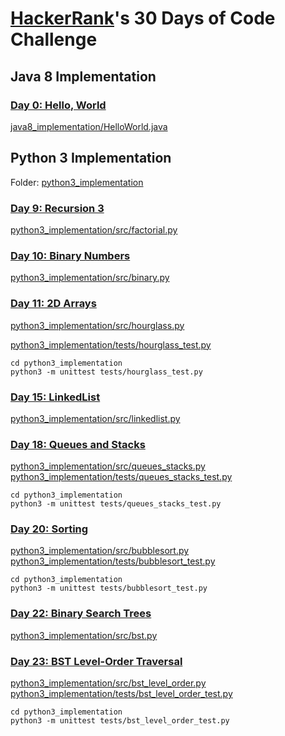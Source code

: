 # [HackerRank](https://www.hackerrank.com/)'s 30 Days of Code Challenge

## Java 8 Implementation
### [Day 0: Hello, World](https://www.hackerrank.com/challenges/30-hello-world/problem)
[java8_implementation/HelloWorld.java](./java8_implementation/HelloWorld.java)

## Python 3 Implementation
Folder: [python3_implementation](python3_implementation)
### [Day 9: Recursion 3](https://www.hackerrank.com/challenges/30-recursion/problem)
[python3_implementation/src/factorial.py](python3_implementation/src/factorial.py)

### [Day 10: Binary Numbers](https://www.hackerrank.com/challenges/30-binary-numbers/problem)
[python3_implementation/src/binary.py](python3_implementation/src/binary.py)

### [Day 11: 2D Arrays](https://www.hackerrank.com/challenges/30-2d-arrays/problem)
[python3_implementation/src/hourglass.py](./python3_implementation/src/hourglass.py)

[python3_implementation/tests/hourglass_test.py](python3_implementation/tests/hourglass_test.py)
```
cd python3_implementation
python3 -m unittest tests/hourglass_test.py
```

### [Day 15: LinkedList](https://www.hackerrank.com/challenges/30-linked-list/problem)
[python3_implementation/src/linkedlist.py](./python3_implementation/src/linkedlist.py)

### [Day 18: Queues and Stacks](https://www.hackerrank.com/challenges/30-queues-stacks/problem)
[python3_implementation/src/queues_stacks.py](./python3_implementation/src/queues_stacks.py)
[python3_implementation/tests/queues_stacks_test.py](python3_implementation/tests/queues_stacks_test.py)
```
cd python3_implementation
python3 -m unittest tests/queues_stacks_test.py
```

### [Day 20: Sorting](https://www.hackerrank.com/challenges/30-sorting/problem)
[python3_implementation/src/bubblesort.py](./python3_implementation/src/bubblesort.py)
[python3_implementation/tests/bubblesort_test.py](python3_implementation/tests/bubblesort_test.py)
```
cd python3_implementation
python3 -m unittest tests/bubblesort_test.py
```

### [Day 22: Binary Search Trees](https://www.hackerrank.com/challenges/30-binary-search-trees/problem)
[python3_implementation/src/bst.py](python3_implementation/src/bst.py)

### [Day 23: BST Level-Order Traversal](https://www.hackerrank.com/challenges/30-binary-trees/problem)
[python3_implementation/src/bst_level_order.py](./python3_implementation/src/bst_level_order.py)
[python3_implementation/tests/bst_level_order_test.py](python3_implementation/tests/bst_level_order_test.py)
```
cd python3_implementation
python3 -m unittest tests/bst_level_order_test.py
```